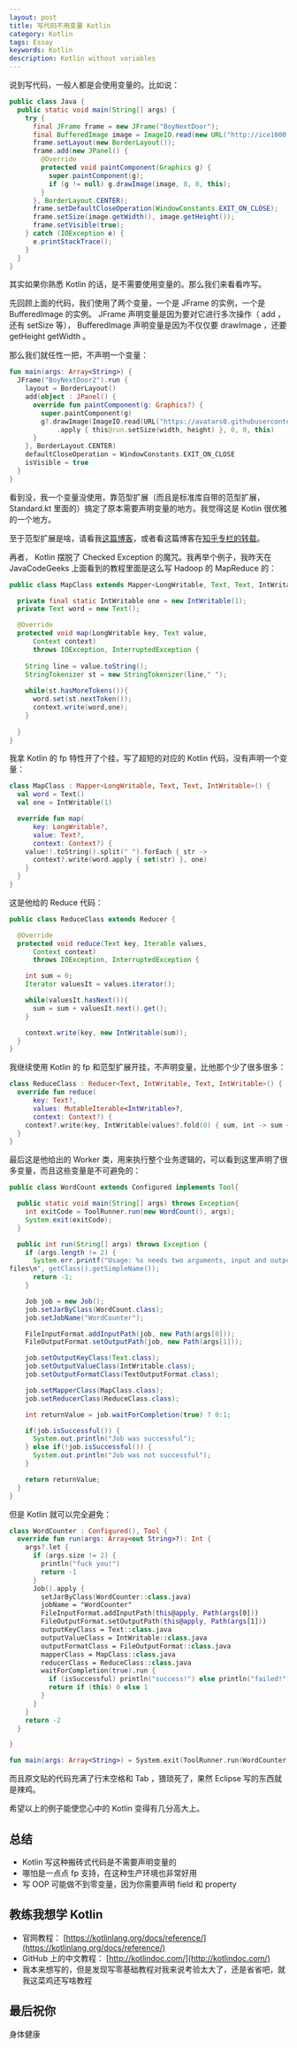 ```yaml
---
layout: post
title: 写代码不用变量 Kotlin
category: Kotlin
tags: Essay
keywords: Kotlin
description: Kotlin without variables
---
```


说到写代码，一般人都是会使用变量的。比如说：

```java
public class Java {
  public static void main(String[] args) {
    try {
      final JFrame frame = new JFrame("BoyNextDoor");
      final BufferedImage image = ImageIO.read(new URL("http://ice1000.org/assets/img/avatar.jpg"));
      frame.setLayout(new BorderLayout());
      frame.add(new JPanel() {
        @Override
        protected void paintComponent(Graphics g) {
          super.paintComponent(g);
          if (g != null) g.drawImage(image, 0, 0, this);
        }
      }, BorderLayout.CENTER);
      frame.setDefaultCloseOperation(WindowConstants.EXIT_ON_CLOSE);
      frame.setSize(image.getWidth(), image.getHeight());
      frame.setVisible(true);
    } catch (IOException e) {
      e.printStackTrace();
    }
  }
}
```


其实如果你熟悉 Kotlin 的话，是不需要使用变量的。那么我们来看看咋写。


先回顾上面的代码，我们使用了两个变量，一个是 JFrame 的实例，一个是 BufferedImage 的实例。 JFrame 声明变量是因为要对它进行多次操作（ add ，还有 setSize 等）， BufferedImage 声明变量是因为不仅仅要 drawImage ，还要 getHeight getWidth 。

那么我们就任性一把，不声明一个变量：

```kotlin
fun main(args: Array<String>) {
  JFrame("BoyNextDoor2").run {
    layout = BorderLayout()
    add(object : JPanel() {
      override fun paintComponent(g: Graphics?) {
        super.paintComponent(g)
        g?.drawImage(ImageIO.read(URL("https://avatars0.githubusercontent.com/u/16398479"))
            .apply { this@run.setSize(width, height) }, 0, 0, this)
      }
    }, BorderLayout.CENTER)
    defaultCloseOperation = WindowConstants.EXIT_ON_CLOSE
    isVisible = true
  }
}
```

看到没，我一个变量没使用，靠范型扩展（而且是标准库自带的范型扩展， Standard.kt 里面的）搞定了原本需要声明变量的地方。我觉得这是 Kotlin 很优雅的一个地方。

至于范型扩展是啥，请看我[这篇博客](../../../../2016/10/17/LearnKotlin7/)，或者看这篇博客在[知乎专栏的转载](https://zhuanlan.zhihu.com/p/23071063)。

再者， Kotlin 摆脱了 Checked Exception 的魔咒。我再举个例子，我昨天在 JavaCodeGeeks 上面看到的教程里面是这么写 Hadoop 的 MapReduce 的：

```java
public class MapClass extends Mapper<LongWritable, Text, Text, IntWritable> {

  private final static IntWritable one = new IntWritable(1);
  private Text word = new Text();

  @Override
  protected void map(LongWritable key, Text value,
      Context context)
      throws IOException, InterruptedException {
    
    String line = value.toString();
    StringTokenizer st = new StringTokenizer(line," ");
    
    while(st.hasMoreTokens()){
      word.set(st.nextToken());
      context.write(word,one);
    }
    
  }
}
```

我拿 Kotlin 的 fp 特性开了个挂，写了超短的对应的 Kotlin 代码，没有声明一个变量：

```kotlin
class MapClass : Mapper<LongWritable, Text, Text, IntWritable>() {
  val word = Text()
  val one = IntWritable(1)

  override fun map(
      key: LongWritable?,
      value: Text?,
      context: Context?) {
    value!!.toString().split(" ").forEach { str ->
      context?.write(word.apply { set(str) }, one)
    }
  }
}
```

这是他给的 Reduce 代码：

```java
public class ReduceClass extends Reducer {

  @Override
  protected void reduce(Text key, Iterable values,
      Context context)
      throws IOException, InterruptedException {

    int sum = 0;
    Iterator valuesIt = values.iterator();

    while(valuesIt.hasNext()){
      sum = sum + valuesIt.next().get();
    }

    context.write(key, new IntWritable(sum));
  }
}
```

我继续使用 Kotlin 的 fp 和范型扩展开挂，不声明变量，比他那个少了很多很多：

```kotlin
class ReduceClass : Reducer<Text, IntWritable, Text, IntWritable>() {
  override fun reduce(
      key: Text?,
      values: MutableIterable<IntWritable>?,
      context: Context?) {
    context?.write(key, IntWritable(values?.fold(0) { sum, int -> sum + int.get() } ?: 0))
  }
}
```

最后这是他给出的 Worker 类，用来执行整个业务逻辑的，可以看到这里声明了很多变量，而且这些变量是不可避免的：

```java
public class WordCount extends Configured implements Tool{

  public static void main(String[] args) throws Exception{
    int exitCode = ToolRunner.run(new WordCount(), args);
    System.exit(exitCode);
  }

  public int run(String[] args) throws Exception {
    if (args.length != 2) {
      System.err.printf("Usage: %s needs two arguments, input and output 
files\n", getClass().getSimpleName());
      return -1;
    }

    Job job = new Job();
    job.setJarByClass(WordCount.class);
    job.setJobName("WordCounter");

    FileInputFormat.addInputPath(job, new Path(args[0]));
    FileOutputFormat.setOutputPath(job, new Path(args[1]));

    job.setOutputKeyClass(Text.class);
    job.setOutputValueClass(IntWritable.class);
    job.setOutputFormatClass(TextOutputFormat.class);

    job.setMapperClass(MapClass.class);
    job.setReducerClass(ReduceClass.class);

    int returnValue = job.waitForCompletion(true) ? 0:1;

    if(job.isSuccessful()) {
      System.out.println("Job was successful");
    } else if(!job.isSuccessful()) {
      System.out.println("Job was not successful");
    }

    return returnValue;
  }
}
```

但是 Kotlin 就可以完全避免：

```kotlin
class WordCounter : Configured(), Tool {
  override fun run(args: Array<out String>?): Int {
    args?.let {
      if (args.size != 2) {
        println("fuck you!")
        return -1
      }
      Job().apply {
        setJarByClass(WordCounter::class.java)
        jobName = "WordCounter"
        FileInputFormat.addInputPath(this@apply, Path(args[0]))
        FileOutputFormat.setOutputPath(this@apply, Path(args[1]))
        outputKeyClass = Text::class.java
        outputValueClass = IntWritable::class.java
        outputFormatClass = FileOutputFormat::class.java
        mapperClass = MapClass::class.java
        reducerClass = ReduceClass::class.java
        waitForCompletion(true).run {
          if (isSuccessful) println("success!") else println("failed!")
          return if (this) 0 else 1
        }
      }
    }
    return -2
  }

}

fun main(args: Array<String>) = System.exit(ToolRunner.run(WordCounter(), args))
```


而且原文贴的代码充满了行末空格和 Tab ，猥琐死了，果然 Eclipse 写的东西就是辣鸡。

希望以上的例子能使您心中的 Kotlin 变得有几分高大上。

## 总结

+ Kotlin 写这种搬砖式代码是不需要声明变量的
+ 哪怕是一点点 fp 支持，在这种生产环境也非常好用
+ 写 OOP 可能做不到零变量，因为你需要声明 field 和 property

## 教练我想学 Kotlin

+ 官网教程： [https://kotlinlang.org/docs/reference/](https://kotlinlang.org/docs/reference/)
+ GitHub 上的中文教程： [http://kotlindoc.com/](http://kotlindoc.com/)
+ 我本来想写的，但是发现写零基础教程对我来说考验太大了，还是省省吧，就我这菜鸡还写啥教程

## 最后祝你

身体健康


